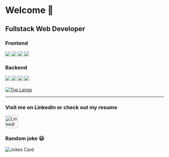 # Welcome :wave:
## Fullstack Web Developer 

### Frontend
![](https://img.shields.io/badge/HTML5-blue) ![](https://img.shields.io/badge/CSS-SCSS-ff69b4) ![](https://img.shields.io/badge/TypeScript-JavaScript-success) ![](https://img.shields.io/badge/Redux-React-blueviolet)

### Backend
 ![](https://img.shields.io/badge/Node.js-Express-success) ![](https://img.shields.io/badge/C%23-.NET%20Core-blueviolet) ![](https://img.shields.io/badge/Firebase-Firestore-orange) ![](https://img.shields.io/badge/MongoDB-Mongoose-green)
<br/><br/>
[![Top Langs](https://github-readme-stats.vercel.app/api/top-langs/?username=Kristina-11&layout=compact&theme=vue)](https://github.com/anuraghazra/github-readme-stats)

<hr />

[linkedin]:https://www.linkedin.com/in/kristina91jovanovic11/
<!-- [[resume]:https://kristina-11.github.io/Resume/](url) -->

### Visit me on LinkedIn or check out my resume
[<img align="center" alt="LinkedIn" width="40px" src="https://logospng.org/download/linkedin/logo-linkedin-icon-2048.png" />][linkedin]
<!-- [<img align="center" alt="codeSTACKr | Resume" width="40px" src="https://external-content.duckduckgo.com/iu/?u=https%3A%2F%2Ftse1.mm.bing.net%2Fth%3Fid%3DOIP.m_j_t_Mz9UluoxuM8fDz-gHaHa%26pid%3DApi&f=1" />][resume] -->


### Random joke 😃
![Jokes Card](https://readme-jokes.vercel.app/api)

